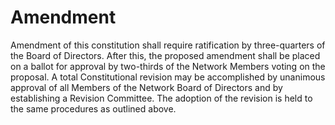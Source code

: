 # Amendment

Amendment of this constitution shall require ratification by three-quarters of the Board of Directors. After this, the proposed amendment shall be placed on a ballot for approval by two-thirds of the Network Members voting on the proposal. A total Constitutional revision may be accomplished by unanimous approval of all Members of the Network Board of Directors and by establishing a Revision Committee. The adoption of the revision is held to the same procedures as outlined above.

